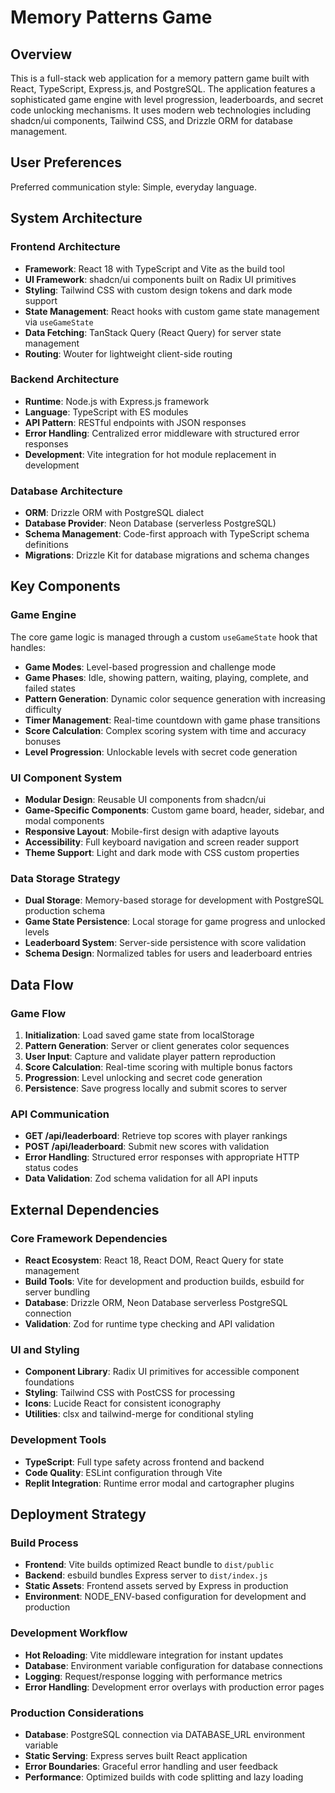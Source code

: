 # Memory Patterns Game

## Overview

This is a full-stack web application for a memory pattern game built with React, TypeScript, Express.js, and PostgreSQL. The application features a sophisticated game engine with level progression, leaderboards, and secret code unlocking mechanisms. It uses modern web technologies including shadcn/ui components, Tailwind CSS, and Drizzle ORM for database management.

## User Preferences

Preferred communication style: Simple, everyday language.

## System Architecture

### Frontend Architecture
- **Framework**: React 18 with TypeScript and Vite as the build tool
- **UI Framework**: shadcn/ui components built on Radix UI primitives
- **Styling**: Tailwind CSS with custom design tokens and dark mode support
- **State Management**: React hooks with custom game state management via `useGameState`
- **Data Fetching**: TanStack Query (React Query) for server state management
- **Routing**: Wouter for lightweight client-side routing

### Backend Architecture
- **Runtime**: Node.js with Express.js framework
- **Language**: TypeScript with ES modules
- **API Pattern**: RESTful endpoints with JSON responses
- **Error Handling**: Centralized error middleware with structured error responses
- **Development**: Vite integration for hot module replacement in development

### Database Architecture
- **ORM**: Drizzle ORM with PostgreSQL dialect
- **Database Provider**: Neon Database (serverless PostgreSQL)
- **Schema Management**: Code-first approach with TypeScript schema definitions
- **Migrations**: Drizzle Kit for database migrations and schema changes

## Key Components

### Game Engine
The core game logic is managed through a custom `useGameState` hook that handles:
- **Game Modes**: Level-based progression and challenge mode
- **Game Phases**: Idle, showing pattern, waiting, playing, complete, and failed states
- **Pattern Generation**: Dynamic color sequence generation with increasing difficulty
- **Timer Management**: Real-time countdown with game phase transitions
- **Score Calculation**: Complex scoring system with time and accuracy bonuses
- **Level Progression**: Unlockable levels with secret code generation

### UI Component System
- **Modular Design**: Reusable UI components from shadcn/ui
- **Game-Specific Components**: Custom game board, header, sidebar, and modal components
- **Responsive Layout**: Mobile-first design with adaptive layouts
- **Accessibility**: Full keyboard navigation and screen reader support
- **Theme Support**: Light and dark mode with CSS custom properties

### Data Storage Strategy
- **Dual Storage**: Memory-based storage for development with PostgreSQL production schema
- **Game State Persistence**: Local storage for game progress and unlocked levels
- **Leaderboard System**: Server-side persistence with score validation
- **Schema Design**: Normalized tables for users and leaderboard entries

## Data Flow

### Game Flow
1. **Initialization**: Load saved game state from localStorage
2. **Pattern Generation**: Server or client generates color sequences
3. **User Input**: Capture and validate player pattern reproduction
4. **Score Calculation**: Real-time scoring with multiple bonus factors
5. **Progression**: Level unlocking and secret code generation
6. **Persistence**: Save progress locally and submit scores to server

### API Communication
- **GET /api/leaderboard**: Retrieve top scores with player rankings
- **POST /api/leaderboard**: Submit new scores with validation
- **Error Handling**: Structured error responses with appropriate HTTP status codes
- **Data Validation**: Zod schema validation for all API inputs

## External Dependencies

### Core Framework Dependencies
- **React Ecosystem**: React 18, React DOM, React Query for state management
- **Build Tools**: Vite for development and production builds, esbuild for server bundling
- **Database**: Drizzle ORM, Neon Database serverless PostgreSQL connection
- **Validation**: Zod for runtime type checking and API validation

### UI and Styling
- **Component Library**: Radix UI primitives for accessible component foundations
- **Styling**: Tailwind CSS with PostCSS for processing
- **Icons**: Lucide React for consistent iconography
- **Utilities**: clsx and tailwind-merge for conditional styling

### Development Tools
- **TypeScript**: Full type safety across frontend and backend
- **Code Quality**: ESLint configuration through Vite
- **Replit Integration**: Runtime error modal and cartographer plugins

## Deployment Strategy

### Build Process
- **Frontend**: Vite builds optimized React bundle to `dist/public`
- **Backend**: esbuild bundles Express server to `dist/index.js`
- **Static Assets**: Frontend assets served by Express in production
- **Environment**: NODE_ENV-based configuration for development and production

### Development Workflow
- **Hot Reloading**: Vite middleware integration for instant updates
- **Database**: Environment variable configuration for database connections
- **Logging**: Request/response logging with performance metrics
- **Error Handling**: Development error overlays with production error pages

### Production Considerations
- **Database**: PostgreSQL connection via DATABASE_URL environment variable
- **Static Serving**: Express serves built React application
- **Error Boundaries**: Graceful error handling and user feedback
- **Performance**: Optimized builds with code splitting and lazy loading
